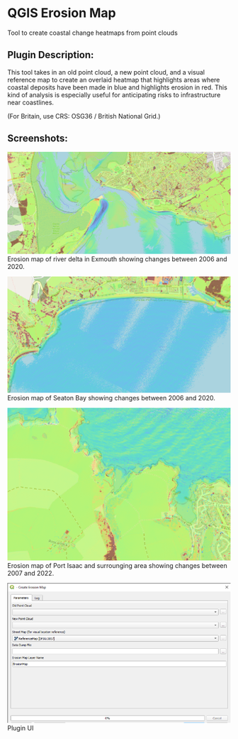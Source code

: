 # QGIS Erosion Map

Tool to create coastal change heatmaps from point clouds

## Plugin Description:

This tool takes in an old point cloud, a new point cloud, and a visual reference map to create an overlaid heatmap that highlights areas where coastal deposits have been made in blue and highlights erosion in red.
This kind of analysis is especially useful for anticipating risks to infrastructure near coastlines.

(For Britain, use CRS: OSG36 / British National Grid.)

## Screenshots:

![Image](media/Exmouth.png)\
Erosion map of river delta in Exmouth showing changes between 2006 and 2020.

![Image](media/Seaton.png)\
Erosion map of Seaton Bay showing changes between 2006 and 2020.

![Image](media/Port_Isaac.png)\
Erosion map of Port Isaac and surrounging area showing changes between 2007 and 2022.

![Image](media/UI.png)\
Plugin UI
